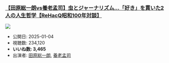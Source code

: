 ### [【田原総一朗vs養老孟司】虫とジャーナリズム…「好き」を貫いた2人の人生哲学【ReHacQ昭和100年対談】](https://www.youtube.com/watch?v=k3AOtxFw9BE)
[![](https://img.youtube.com/vi/k3AOtxFw9BE/sddefault.jpg)](https://www.youtube.com/watch?v=k3AOtxFw9BE)
-   公開日: 2025-01-04
-   視聴数: 234,120
-   **いいね数: 3,465**
-   出演者: [田原総一朗](/rehacq_fan/people/田原総一朗 "wikilink"), [養老孟司](/rehacq_fan/people/養老孟司 "wikilink")
